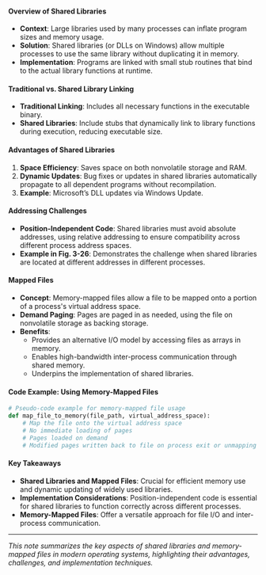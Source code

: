 #### Overview of Shared Libraries
- **Context**: Large libraries used by many processes can inflate program sizes and memory usage.
- **Solution**: Shared libraries (or DLLs on Windows) allow multiple processes to use the same library without duplicating it in memory.
- **Implementation**: Programs are linked with small stub routines that bind to the actual library functions at runtime.

#### Traditional vs. Shared Library Linking
- **Traditional Linking**: Includes all necessary functions in the executable binary.
- **Shared Libraries**: Include stubs that dynamically link to library functions during execution, reducing executable size.

#### Advantages of Shared Libraries
1. **Space Efficiency**: Saves space on both nonvolatile storage and RAM.
2. **Dynamic Updates**: Bug fixes or updates in shared libraries automatically propagate to all dependent programs without recompilation.
3. **Example**: Microsoft’s DLL updates via Windows Update.

#### Addressing Challenges
- **Position-Independent Code**: Shared libraries must avoid absolute addresses, using relative addressing to ensure compatibility across different process address spaces.
- **Example in Fig. 3-26**: Demonstrates the challenge when shared libraries are located at different addresses in different processes.

#### Mapped Files
- **Concept**: Memory-mapped files allow a file to be mapped onto a portion of a process's virtual address space.
- **Demand Paging**: Pages are paged in as needed, using the file on nonvolatile storage as backing storage.
- **Benefits**:
  - Provides an alternative I/O model by accessing files as arrays in memory.
  - Enables high-bandwidth inter-process communication through shared memory.
  - Underpins the implementation of shared libraries.

#### Code Example: Using Memory-Mapped Files
```python
# Pseudo-code example for memory-mapped file usage
def map_file_to_memory(file_path, virtual_address_space):
    # Map the file onto the virtual address space
    # No immediate loading of pages
    # Pages loaded on demand
    # Modified pages written back to file on process exit or unmapping
```

#### Key Takeaways
- **Shared Libraries and Mapped Files**: Crucial for efficient memory use and dynamic updating of widely used libraries.
- **Implementation Considerations**: Position-independent code is essential for shared libraries to function correctly across different processes.
- **Memory-Mapped Files**: Offer a versatile approach for file I/O and inter-process communication.

---

*This note summarizes the key aspects of shared libraries and memory-mapped files in modern operating systems, highlighting their advantages, challenges, and implementation techniques.*